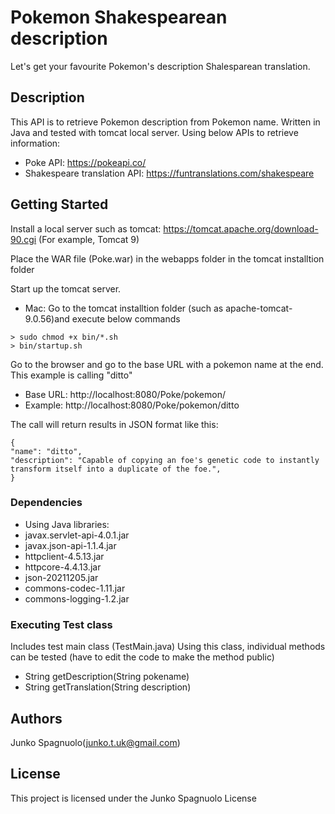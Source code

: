# Pokemon Shakespearean description
Let's get your favourite Pokemon's description Shalesparean translation.

## Description
This API is to retrieve Pokemon description from Pokemon name. Written in Java and tested with tomcat local server.
Using below APIs to retrieve information:
* Poke API: https://pokeapi.co/
* Shakespeare translation API: https://funtranslations.com/shakespeare


## Getting Started
Install a local server such as tomcat: https://tomcat.apache.org/download-90.cgi
(For example, Tomcat 9)

Place the WAR file (Poke.war) in the webapps folder in the tomcat installtion folder

Start up the tomcat server.
* Mac: Go to the tomcat installtion folder (such as apache-tomcat-9.0.56)and execute below commands
```
> sudo chmod +x bin/*.sh
> bin/startup.sh
```
Go to the browser and go to the base URL with a pokemon name at the end. This example is calling "ditto"
* Base URL:  http://localhost:8080/Poke/pokemon/
* Example: http://localhost:8080/Poke/pokemon/ditto

The call will return results in JSON format like this:
```
{
"name": "ditto",
"description": "Capable of copying an foe's genetic code to instantly transform itself into a duplicate of the foe.",
}
```
### Dependencies
* Using Java libraries:
* javax.servlet-api-4.0.1.jar
* javax.json-api-1.1.4.jar
* httpclient-4.5.13.jar
* httpcore-4.4.13.jar
* json-20211205.jar
* commons-codec-1.11.jar
* commons-logging-1.2.jar


### Executing Test class
Includes test main class (TestMain.java)
Using this class, individual methods can be tested (have to edit the code to make the method public)
* String getDescription(String pokename)
* String getTranslation(String description)


## Authors
Junko Spagnuolo(junko.t.uk@gmail.com)


## License
This project is licensed under the Junko Spagnuolo License 



